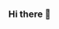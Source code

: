 ### Hi there 👋

<!--
**harshalgarud/harshalgarud** is a ✨ _special_ ✨ repository because its `README.md` (this file) appears on your GitHub profile.

Here are some ideas to get you started:

# harshalgarud Portfolio
This repository is containing portfolio of data science projects completed by me for academic, self learning, and hobby purposes.
